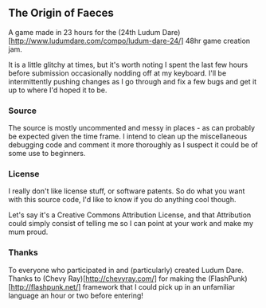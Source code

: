 ## The Origin of Faeces ##

A game made in 23 hours for the (24th Ludum Dare)[http://www.ludumdare.com/compo/ludum-dare-24/] 48hr game creation jam.

It is a little glitchy at times, but it's worth noting I spent the last few hours before submission occasionally nodding off at my keyboard.  I'll be intermittently pushing changes as I go through and fix a few bugs and get it up to where I'd hoped it to be.

### Source ###

The source is mostly uncommented and messy in places - as can probably be expected given the time frame.  I intend to clean up the miscellaneous debugging code and comment it more thoroughly as I suspect it could be of some use to beginners.

### License ###

I really don't like license stuff, or software patents.  So do what you want with this source code, I'd like to know if you do anything cool though.

Let's say it's a Creative Commons Attribution License, and that Attribution could simply consist of telling me so I can point at your work and make my mum proud.

### Thanks ###

To everyone who participated in and (particularly) created Ludum Dare.
Thanks to (Chevy Ray)[http://chevyray.com/] for making the (FlashPunk)[http://flashpunk.net/]  framework that I could pick up in an unfamiliar language an hour or two before entering!

